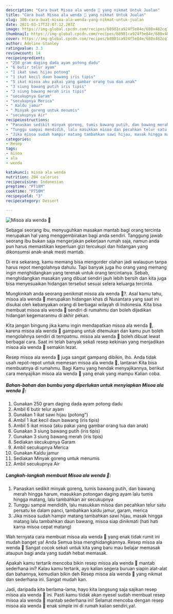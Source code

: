 ```yaml
---
description: "Cara buat Misoa ala wenda 🐣 yang nikmat Untuk Jualan"
title: "Cara buat Misoa ala wenda 🐣 yang nikmat Untuk Jualan"
slug: 300-cara-buat-misoa-ala-wenda-yang-nikmat-untuk-jualan
date: 2021-03-17T22:07:12.207Z
image: https://img-global.cpcdn.com/recipes/b8981ca924f5e84e/680x482cq70/misoa-ala-wenda-🐣-foto-resep-utama.jpg
thumbnail: https://img-global.cpcdn.com/recipes/b8981ca924f5e84e/680x482cq70/misoa-ala-wenda-🐣-foto-resep-utama.jpg
cover: https://img-global.cpcdn.com/recipes/b8981ca924f5e84e/680x482cq70/misoa-ala-wenda-🐣-foto-resep-utama.jpg
author: Adeline Stanley
ratingvalue: 3.3
reviewcount: 14
recipeingredient:
- "250 gram daging dada ayam potong dadu"
- "6 butir telur ayam"
- "1 ikat sawi hijau potong"
- "1 ikat kecil daun bawang iris tipis"
- "5 ikat misoa aku pakai yang gambar orang tua dan anak"
- "3 siung bawang putih iris tipis"
- "3 siung bawang merah iris tipis"
- "secukupnya Garam"
- "secukupnya Merica"
- " Kaldu jamur"
- " Minyak goreng untuk menumis"
- "secukupnya Air"
recipeinstructions:
- "Panaskan sedikit minyak goreng, tumis bawang putih, dan bawang merah hingga harum, masukkan potongan daging ayam lalu tumis hingga matang, lalu tambahkan air secukupnya"
- "Tunggu sampai mendidih, lalu masukkan misoa dan pecahkan telur satu persatu ke dalam panci, tambahkan kaldu jamur, garam, merica"
- "Jika misoa sudah hampir matang tambahkan sawi hijau, masak hingga matang lalu tambahkan daun bawang, misoa siap dinikmati (hati hati karna misoa cepat matang)"
categories:
- Resep
tags:
- misoa
- ala
- wenda

katakunci: misoa ala wenda 
nutrition: 204 calories
recipecuisine: Indonesian
preptime: "PT18M"
cooktime: "PT50M"
recipeyield: "3"
recipecategory: Dessert

---
```



![Misoa ala wenda 🐣](https://img-global.cpcdn.com/recipes/b8981ca924f5e84e/680x482cq70/misoa-ala-wenda-🐣-foto-resep-utama.jpg)

Sebagai seorang ibu, menyuguhkan masakan mantab bagi orang tercinta merupakan hal yang menggembirakan bagi anda sendiri. Tanggung jawab seorang ibu bukan saja mengerjakan pekerjaan rumah saja, namun anda pun harus memastikan keperluan gizi tercukupi dan hidangan yang dikonsumsi anak-anak mesti mantab.

Di era  sekarang, kamu memang bisa mengorder olahan jadi walaupun tanpa harus repot mengolahnya dahulu. Tapi banyak juga lho orang yang memang ingin menghidangkan yang terenak untuk orang tercintanya. Sebab, menghidangkan masakan yang dibuat sendiri jauh lebih bersih dan kita juga bisa menyesuaikan hidangan tersebut sesuai selera keluarga tercinta. 



Mungkinkah anda seorang penikmat misoa ala wenda 🐣?. Asal kamu tahu, misoa ala wenda 🐣 merupakan hidangan khas di Nusantara yang saat ini disukai oleh kebanyakan orang di berbagai wilayah di Indonesia. Kita bisa membuat misoa ala wenda 🐣 sendiri di rumahmu dan boleh dijadikan hidangan kegemaranmu di akhir pekan.

Kita jangan bingung jika kamu ingin mendapatkan misoa ala wenda 🐣, karena misoa ala wenda 🐣 gampang untuk ditemukan dan kamu pun boleh mengolahnya sendiri di tempatmu. misoa ala wenda 🐣 boleh dibuat lewat berbagai cara. Saat ini telah banyak sekali resep kekinian yang menjadikan misoa ala wenda 🐣 semakin lezat.

Resep misoa ala wenda 🐣 juga sangat gampang dibikin, lho. Anda tidak usah repot-repot untuk memesan misoa ala wenda 🐣, lantaran Kita bisa membuatnya di rumahmu. Bagi Kamu yang hendak menyajikannya, berikut cara menyajikan misoa ala wenda 🐣 yang enak yang mampu Kalian coba.

<!--inarticleads1-->

##### Bahan-bahan dan bumbu yang diperlukan untuk menyiapkan Misoa ala wenda 🐣:

1. Gunakan 250 gram daging dada ayam potong dadu
1. Ambil 6 butir telur ayam
1. Gunakan 1 ikat sawi hijau (potong&#34;)
1. Ambil 1 ikat kecil daun bawang (iris tipis)
1. Ambil 5 ikat misoa (aku pakai yang gambar orang tua dan anak)
1. Gunakan 3 siung bawang putih (iris tipis)
1. Gunakan 3 siung bawang merah (iris tipis)
1. Sediakan secukupnya Garam
1. Ambil secukupnya Merica
1. Gunakan  Kaldu jamur
1. Sediakan  Minyak goreng untuk menumis
1. Ambil secukupnya Air




<!--inarticleads2-->

##### Langkah-langkah membuat Misoa ala wenda 🐣:

1. Panaskan sedikit minyak goreng, tumis bawang putih, dan bawang merah hingga harum, masukkan potongan daging ayam lalu tumis hingga matang, lalu tambahkan air secukupnya
1. Tunggu sampai mendidih, lalu masukkan misoa dan pecahkan telur satu persatu ke dalam panci, tambahkan kaldu jamur, garam, merica
1. Jika misoa sudah hampir matang tambahkan sawi hijau, masak hingga matang lalu tambahkan daun bawang, misoa siap dinikmati (hati hati karna misoa cepat matang)




Wah ternyata cara membuat misoa ala wenda 🐣 yang enak tidak rumit ini mudah banget ya! Anda Semua bisa menghidangkannya. Resep misoa ala wenda 🐣 Sangat cocok sekali untuk kita yang baru mau belajar memasak ataupun bagi anda yang sudah hebat memasak.

Apakah kamu tertarik mencoba bikin resep misoa ala wenda 🐣 mantab sederhana ini? Kalau kamu tertarik, ayo kalian segera buruan siapin alat-alat dan bahannya, kemudian bikin deh Resep misoa ala wenda 🐣 yang nikmat dan sederhana ini. Sangat mudah kan. 

Jadi, daripada kita berlama-lama, hayo kita langsung saja sajikan resep misoa ala wenda 🐣 ini. Pasti kamu tiidak akan nyesel sudah membuat resep misoa ala wenda 🐣 mantab sederhana ini! Selamat mencoba dengan resep misoa ala wenda 🐣 enak simple ini di rumah kalian sendiri,ya!.

